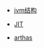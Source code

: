 + [jvm结构](https://jeasyplus.com/java_gc/structure)

+ [JIT](https://jeasyplus.com/java_gc/jit)

+ [arthas](https://jeasyplus.com/java_gc/arthas)